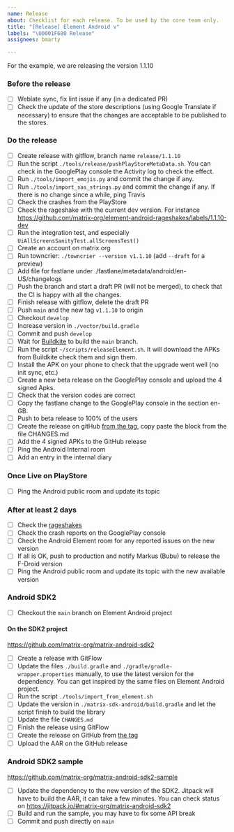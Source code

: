 ```yaml
---
name: Release
about: Checklist for each release. To be used by the core team only.
title: "[Release] Element Android v"
labels: "\U0001F680 Release"
assignees: bmarty

---
```


For the example, we are releasing the version 1.1.10

### Before the release

- [ ] Weblate sync, fix lint issue if any (in a dedicated PR)
- [ ] Check the update of the store descriptions (using Google Translate if necessary) to ensure that the changes are acceptable to be published to the stores.

### Do the release

- [ ] Create release with gitflow, branch name `release/1.1.10`
- [ ] Run the script `./tools/release/pushPlayStoreMetaData.sh`. You can check in the GooglePlay console the Activity log to check the effect.
- [ ] Run `./tools/import_emojis.py` and commit the change if any.
- [ ] Run `./tools/import_sas_strings.py` and commit the change if any. If there is no change since a while, ping Travis
- [ ] Check the crashes from the PlayStore
- [ ] Check the rageshake with the current dev version. For instance https://github.com/matrix-org/element-android-rageshakes/labels/1.1.10-dev
- [ ] Run the integration test, and especially `UiAllScreensSanityTest.allScreensTest()`
- [ ] Create an account on matrix.org
- [ ] Run towncrier: `./towncrier --version v1.1.10` (add `--draft` for a preview)
- [ ] Add file for fastlane under ./fastlane/metadata/android/en-US/changelogs
- [ ] Push the branch and start a draft PR (will not be merged), to check that the CI is happy with all the changes.
- [ ] Finish release with gitflow, delete the draft PR
- [ ] Push `main` and the new tag `v1.1.10` to origin
- [ ] Checkout `develop`
- [ ] Increase version in `./vector/build.gradle`
- [ ] Commit and push `develop`
- [ ] Wait for [Buildkite](https://buildkite.com/matrix-dot-org/element-android/builds?branch=main) to build the `main` branch.
- [ ] Run the script `~/scripts/releaseElement.sh`. It will download the APKs from Buildkite check them and sign them.
- [ ] Install the APK on your phone to check that the upgrade went well (no init sync, etc.)
- [ ] Create a new beta release on the GooglePlay console and upload the 4 signed Apks.
- [ ] Check that the version codes are correct
- [ ] Copy the fastlane change to the GooglePlay console in the section en-GB.
- [ ] Push to beta release to 100% of the users
- [ ] Create the release on gitHub [from the tag](https://github.com/vector-im/element-android/tags), copy paste the block from the file CHANGES.md
- [ ] Add the 4 signed APKs to the GitHub release
- [ ] Ping the Android Internal room
- [ ] Add an entry in the internal diary

### Once Live on PlayStore

- [ ] Ping the Android public room and update its topic

### After at least 2 days

- [ ] Check the [rageshakes](https://github.com/matrix-org/element-android-rageshakes/issues)
- [ ] Check the crash reports on the GooglePlay console
- [ ] Check the Android Element room for any reported issues on the new version
- [ ] If all is OK, push to production and notify Markus (Bubu) to release the F-Droid version
- [ ] Ping the Android public room and update its topic with the new available version

### Android SDK2

- [ ] Checkout the `main` branch on Element Android project

#### On the SDK2 project

https://github.com/matrix-org/matrix-android-sdk2

- [ ] Create a release with GitFlow
- [ ] Update the files `./build.gradle` and `./gradle/gradle-wrapper.properties` manually, to use the latest version for the dependency. You can get inspired by the same files on Element Android project.
- [ ] Run the script `./tools/import_from_element.sh`
- [ ] Update the version in `./matrix-sdk-android/build.gradle` and let the script finish to build the library
- [ ] Update the file `CHANGES.md`
- [ ] Finish the release using GitFlow
- [ ] Create the release on GitHub from [the tag](https://github.com/matrix-org/matrix-android-sdk2/tags)
- [ ] Upload the AAR on the GitHub release

### Android SDK2 sample

https://github.com/matrix-org/matrix-android-sdk2-sample

- [ ] Update the dependency to the new version of the SDK2. Jitpack will have to build the AAR, it can take a few minutes. You can check status on https://jitpack.io/#matrix-org/matrix-android-sdk2
- [ ] Build and run the sample, you may have to fix some API break
- [ ] Commit and push directly on `main`

<!-- Note: some scripts are not public because they contain some private keys -->
